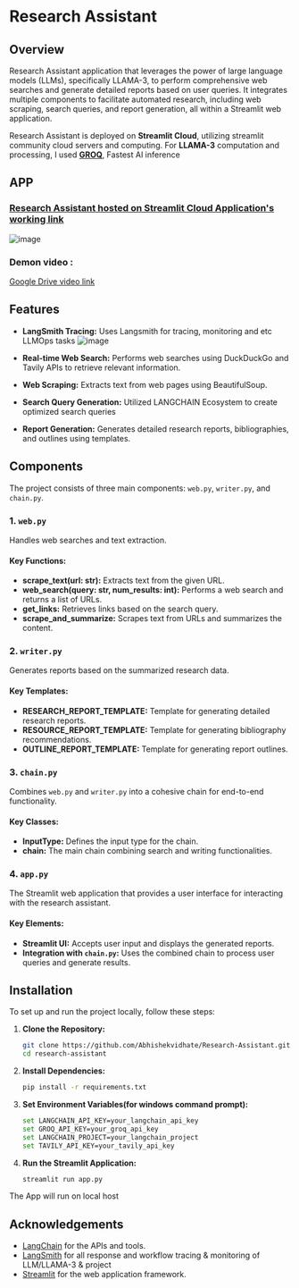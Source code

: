 # Research Assistant 

## Overview
Research Assistant application that leverages the power of large language models (LLMs), specifically LLAMA-3, to perform comprehensive web searches and generate detailed reports based on user queries. It integrates multiple components to facilitate automated research, including web scraping, search queries, and report generation, all within a Streamlit web application.

Research Assistant is deployed on **Streamlit Cloud**, utilizing streamlit community cloud servers and computing. For **LLAMA-3** computation and processing, I used **[GROQ](https://groq.com/)**, Fastest AI inference

## APP

### [Research Assistant hosted on Streamlit Cloud Application's working link](https://research-assistant-aves.streamlit.app/)

![image](https://github.com/Abhishekvidhate/Research-Assistant/assets/120262589/1370f851-8b01-4e3e-a0a5-43548f7cf4c8)

### Demon video :

[Google Drive video link](https://drive.google.com/file/d/1TuMz2GVPJFLGkmI28bMIIYaJP3zC8Gql/view?usp=drive_link)

## Features
- **LangSmith Tracing:** Uses Langsmith for tracing, monitoring and etc LLMOps tasks
![image](https://github.com/Abhishekvidhate/Research-Assistant/assets/120262589/29c4561c-7b25-4411-aa29-d1b877f8815e)

- **Real-time Web Search:** Performs web searches using DuckDuckGo and Tavily APIs to retrieve relevant information.
- **Web Scraping:** Extracts text from web pages using BeautifulSoup.
- **Search Query Generation:** Utilized LANGCHAIN Ecosystem to create optimized search queries 
- **Report Generation:** Generates detailed research reports, bibliographies, and outlines using templates.

## Components
The project consists of three main components: `web.py`, `writer.py`, and `chain.py`.

### 1. `web.py`
Handles web searches and text extraction.

#### Key Functions:
- **scrape_text(url: str):** Extracts text from the given URL.
- **web_search(query: str, num_results: int):** Performs a web search and returns a list of URLs.
- **get_links:** Retrieves links based on the search query.
- **scrape_and_summarize:** Scrapes text from URLs and summarizes the content.

### 2. `writer.py`
Generates reports based on the summarized research data.

#### Key Templates:
- **RESEARCH_REPORT_TEMPLATE:** Template for generating detailed research reports.
- **RESOURCE_REPORT_TEMPLATE:** Template for generating bibliography recommendations.
- **OUTLINE_REPORT_TEMPLATE:** Template for generating report outlines.

### 3. `chain.py`
Combines `web.py` and `writer.py` into a cohesive chain for end-to-end functionality.

#### Key Classes:
- **InputType:** Defines the input type for the chain.
- **chain:** The main chain combining search and writing functionalities.

### 4. `app.py`
The Streamlit web application that provides a user interface for interacting with the research assistant.

#### Key Elements:
- **Streamlit UI:** Accepts user input and displays the generated reports.
- **Integration with `chain.py`:** Uses the combined chain to process user queries and generate results.

## Installation
To set up and run the project locally, follow these steps:

1. **Clone the Repository:**
   ```bash
   git clone https://github.com/Abhishekvidhate/Research-Assistant.git
   cd research-assistant

2. **Install Dependencies:**
   ```bash
   pip install -r requirements.txt

3. **Set Environment Variables(for windows command prompt):**
   ```bash
   set LANGCHAIN_API_KEY=your_langchain_api_key
   set GROQ_API_KEY=your_groq_api_key
   set LANGCHAIN_PROJECT=your_langchain_project
   set TAVILY_API_KEY=your_tavily_api_key

5. **Run the Streamlit Application:**
   ```bash
   streamlit run app.py

The App will run on local host


## Acknowledgements
- [LangChain](https://www.langchain.com/) for the APIs and tools.
- [LangSmith](https://www.langchain.com/langsmith) for all response and workflow tracing & monitoring of LLM/LLAMA-3 & project
- [Streamlit](https://www.streamlit.io/) for the web application framework.

